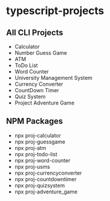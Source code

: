 # typescript-projects

## All CLI Projects

+ Calculator
+ Number Guess Game
+ ATM
+ ToDo List
+ Word Counter
+ University Management System
+ Currency Converter
+ CountDown Timer
+ Quiz System
+ Project Adventure Game

## NPM Packages

+ npx proj-calculator
+ npx proj-guessgame
+ npx proj-atm
+ npx proj-todo-list
+ npx proj-word-counter
+ npx proj-usms
+ npx proj-currencyconverter
+ npx proj-countdowntimer
+ npx proj-quizsystem
+ npx proj-adventure_game
